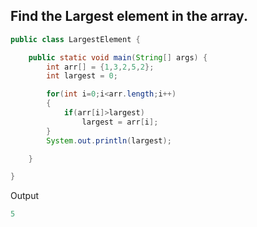 ## Find the Largest element in the array.

```java
public class LargestElement {

    public static void main(String[] args) {
    	int arr[] = {1,3,2,5,2};
    	int largest = 0;

    	for(int i=0;i<arr.length;i++)
    	{
    		if(arr[i]>largest)
    			largest = arr[i];
    	}
    	System.out.println(largest);

    }

}
```

Output

```java
5
```
